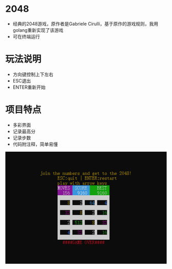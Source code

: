 # 2048
- 经典的2048游戏，原作者是Gabriele Cirulli，基于原作的游戏规则，我用golang重新实现了该游戏
- 可在终端运行
# 玩法说明
- 方向键控制上下左右
- ESC退出
- ENTER重新开始
# 项目特点
- 多彩界面
- 记录最高分
- 记录步数
- 代码附注释，简单易懂

![](./images/example.png)